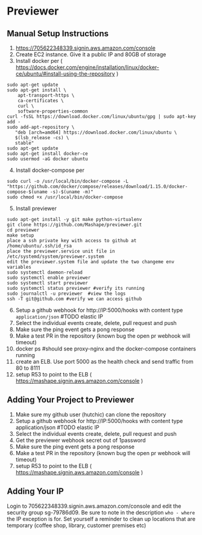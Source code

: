 # Previewer

## Manual Setup Instructions

1. https://705622348339.signin.aws.amazon.com/console
2. Create EC2 instance. Give it a public IP and 80GB of storage
3. Install docker per ( https://docs.docker.com/engine/installation/linux/docker-ce/ubuntu/#install-using-the-repository )
```
sudo apt-get update
sudo apt-get install \
    apt-transport-https \
    ca-certificates \
    curl \
    software-properties-common
curl -fsSL https://download.docker.com/linux/ubuntu/gpg | sudo apt-key add -
sudo add-apt-repository \
   "deb [arch=amd64] https://download.docker.com/linux/ubuntu \
   $(lsb_release -cs) \
   stable"
sudo apt-get update
sudo apt-get install docker-ce
sudo usermod -aG docker ubuntu
```

4. Install docker-compose per
```
sudo curl -o /usr/local/bin/docker-compose -L "https://github.com/docker/compose/releases/download/1.15.0/docker-compose-$(uname -s)-$(uname -m)"
sudo chmod +x /usr/local/bin/docker-compose
```

5. Install previewer
```
sudo apt-get install -y git make python-virtualenv
git clone https://github.com/Mashape/previewer.git
cd previewer
make setup
place a ssh private key with access to github at /home/ubuntu/.ssh/id_rsa
place the previewer.service unit file in /etc/systemd/system/previewer.system
edit the previewer.system file and update the two changeme env variables
sudo systemctl daemon-reload
sudo systemctl enable previewer
sudo systemctl start previewer
sudo systemctl status previewer #verify its running
sudo journalctl -u previewer  #view the logs
ssh -T git@github.com #verify we can access github
```

6. Setup a github webhook for http://IP:5000/hooks with content type `application/json` #TODO elastic IP
7. Select the individual events create, delete, pull request and push
8. Make sure the ping event gets a pong response
9. Make a test PR in the repository (known bug the open pr webhook will timeout)
10. docker ps #should see proxy-nginx and the docker-compose containers running
11. create an ELB. Use port 5000 as the health check and send traffic from 80 to 8111
12. setup R53 to point to the ELB ( https://mashape.signin.aws.amazon.com/console )

## Adding Your Project to Previewer

1. Make sure my github user (hutchic) can clone the repository
2. Setup a github webhook for http://IP:5000/hooks with content type application/json #TODO elastic IP
3. Select the individual events create, delete, pull request and push
4. Get the previewer webhook secret out of 1password
5. Make sure the ping event gets a pong response
6. Make a test PR in the repository (known bug the open pr webhook will timeout)
7. setup R53 to point to the ELB ( https://mashape.signin.aws.amazon.com/console )

## Adding Your IP

Login to 705622348339.signin.aws.amazon.com/console and edit the security group sg-79786d09. Be sure to note
in the description `who - where` the IP exception is for. Set yourself a reminder to clean up locations that 
are temporary (coffee shop, library, customer premises etc)